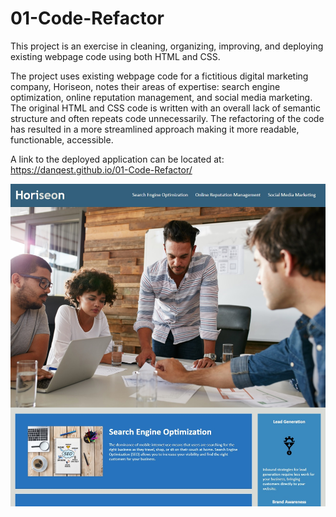 # 01-Code-Refactor

This project is an exercise in cleaning, organizing, improving, and deploying existing webpage code using both HTML and CSS.

The project uses existing webpage code for a fictitious digital marketing company, Horiseon, notes their areas of expertise: search engine optimization, online reputation management, and social media marketing.
The original HTML and CSS code is written with an overall lack of semantic structure and often repeats code unnecessarily. The refactoring of the code has resulted in a more streamlined approach making it more readable, functionable, accessible.

A link to the deployed application can be located at: https://danqest.github.io/01-Code-Refactor/

![example-screenshot](https://github.com/Danqest/01-Code-Refactor/blob/main/assets/images/example-screenshot.jpg)


